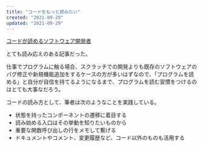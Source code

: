 ```yaml
---
title: "コードをもっと読みたい"
created: "2021-09-29"
updated: "2021-09-29"
---
```


[コードが読めるソフトウェア開発者](https://blog.riywo.com/2021/04/software-engineer-who-reads-code/)

とても読み応えのある記事だった。

仕事でプログラムに触る場合、スクラッチでの開発よりも既存のソフトウェアのバグ修正や新規機能追加をするケースの方が多いはずなので、「プログラムを読める」と自分が自信を持てるようになるまで、プログラムを読む習慣をつけるのはとても大事なだろう。

コードの読み方として、筆者は次のようなことを実践している。

- 状態を持ったコンポーネントの遷移に着目する
- 読み始める入口はその挙動を知りたいものから
- 重要な関数呼び出しの行をメモして繋げる
- ドキュメントやコメント、変更履歴など、コード以外のものも活用する
